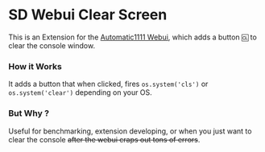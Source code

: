 ﻿# SD Webui Clear Screen
This is an Extension for the [Automatic1111 Webui](https://github.com/AUTOMATIC1111/stable-diffusion-webui), which adds a button `🆑` to clear the console window.

### How it Works
It adds a button that when clicked, fires `os.system('cls')` or `os.system('clear')` depending on your OS.

### But Why ?
Useful for benchmarking, extension developing, or when you just want to clear the console ~~after the webui craps out tons of errors~~.
